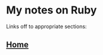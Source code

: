 # My notes on Ruby

Links off to appropriate sections:

## [Home](https://github.com/pooleyjim/ruby_stuff/blob/master/README.md#my-notes-on-ruby)
